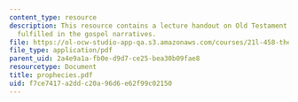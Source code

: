 ```yaml
---
content_type: resource
description: This resource contains a lecture handout on Old Testament prophecies
  fulfilled in the gospel narratives.
file: https://ol-ocw-studio-app-qa.s3.amazonaws.com/courses/21l-458-the-bible-spring-2007/f7ce7417a2ddc20a96d6e62f99c02150_prophecies.pdf
file_type: application/pdf
parent_uid: 2a4e9a1a-fb0e-d9d7-ce25-bea30b09fae8
resourcetype: Document
title: prophecies.pdf
uid: f7ce7417-a2dd-c20a-96d6-e62f99c02150
---
```

